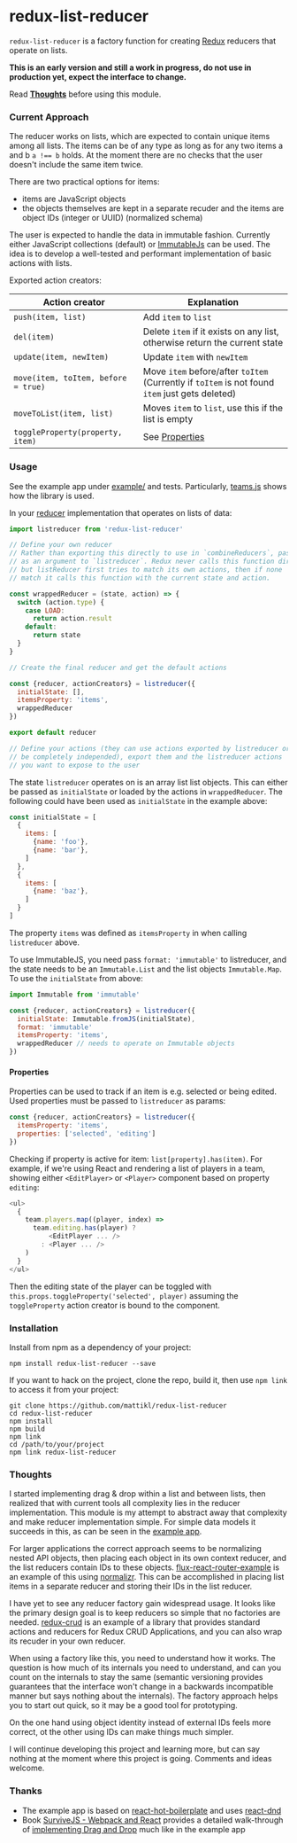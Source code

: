 # redux-list-reducer

`redux-list-reducer` is a factory function for creating
[Redux](http://rackt.github.io/redux) reducers that
operate on lists.

**This is an early version and still a work in progress, do not use in production yet,
expect the interface to change.**

Read **[Thoughts](#thoughts)** before using this module.

### Current Approach

The reducer works on lists, which are expected to contain unique items
among all lists. The items can be of any type as long as for any
two items a and b `a !== b` holds. At the moment there are no
checks that the user doesn't include the same item twice.

There are two practical options for items:

* items are JavaScript objects
* the objects themselves are kept in a separate recuder and the items are
  object IDs (integer or UUID) (normalized schema)

The user is expected to handle the data in immutable fashion. Currently either
JavaScript collections (default) or [ImmutableJs](https://facebook.github.io/immutable-js/)
can be used. The idea is to develop a well-tested and performant implementation of basic actions with lists.

Exported action creators:

| Action creator  | Explanation |
| --------------- | ------- |
| `push(item, list)` | Add `item` to `list` |
| `del(item)` | Delete `item` if it exists on any list, otherwise return the current state |
| `update(item, newItem)` | Update `item` with `newItem` |
| `move(item, toItem, before = true)` | Move `item` before/after `toItem` (Currently if `toItem` is not found `item` just gets deleted) |
| `moveToList(item, list)` | Moves `item` to `list`, use this if the list is empty |
| `toggleProperty(property, item)` | See [Properties](#properties) |

### Usage

See the example app under [example/](https://github.com/mattikl/redux-list-reducer/tree/master/example) and tests. Particularly, [teams.js](https://github.com/mattikl/redux-list-reducer/blob/master/example/src/reducers/teams.js) shows how the library is used.

In your [reducer](http://redux.js.org/docs/basics/Reducers.html) implementation that operates on lists of data:

```javascript
import listreducer from 'redux-list-reducer'

// Define your own reducer
// Rather than exporting this directly to use in `combineReducers`, pass this
// as an argument to `listreducer`. Redux never calls this function directly,
// but listReducer first tries to match its own actions, then if none
// match it calls this function with the current state and action.

const wrappedReducer = (state, action) => {
  switch (action.type) {
    case LOAD:
      return action.result
    default:
      return state
  }
}

// Create the final reducer and get the default actions

const {reducer, actionCreators} = listreducer({
  initialState: [],
  itemsProperty: 'items',
  wrappedReducer
})

export default reducer

// Define your actions (they can use actions exported by listreducer or
// be completely independed), export them and the listreducer actions
// you want to expose to the user

```

The state `listreducer` operates on is an array list list objects.
This can either be passed as `initialState` or loaded by the actions
in `wrappedReducer`. The following could have been used as `initialState`
in the example above:

```javascript
const initialState = [
  {
    items: [
      {name: 'foo'},
      {name: 'bar'},
    ]
  },
  {
    items: [
      {name: 'baz'},
    ]
  }
]
```

The property `items` was defined as `itemsProperty` in when calling
`listreducer` above.

To use ImmutableJS, you need pass `format: 'immutable'` to listreducer, and the
state needs to be an `Immutable.List` and the list objects `Immutable.Map`.
To use the `initialState` from above:

```javascript
import Immutable from 'immutable'

const {reducer, actionCreators} = listreducer({
  initialState: Immutable.fromJS(initialState),
  format: 'immutable'
  itemsProperty: 'items',
  wrappedReducer // needs to operate on Immutable objects
})
```

#### Properties

Properties can be used to track if an item is e.g. selected or being edited.
Used properties must be passed to `listreducer` as params:

```javascript
const {reducer, actionCreators} = listreducer({
  itemsProperty: 'items',
  properties: ['selected', 'editing']
})
```

Checking if property is active for item: `list[property].has(item)`. For example,
if we're using React and rendering a list of players in a team, showing either
`<EditPlayer>` or `<Player>` component based on property `editing`:

```javascript
<ul>
  {
    team.players.map((player, index) =>
      team.editing.has(player) ?
          <EditPlayer ... />
        : <Player ... />
    )
  }
</ul>
```

Then the editing state of the player can be toggled with
`this.props.toggleProperty('selected', player)` assuming the `toggleProperty`
action creator is bound to the component.

### Installation

Install from npm as a dependency of your project:

```
npm install redux-list-reducer --save
```

If you want to hack on the project, clone the repo, build it, then use `npm link` to
access it from your project:

```
git clone https://github.com/mattikl/redux-list-reducer
cd redux-list-reducer
npm install
npm build
npm link
cd /path/to/your/project
npm link redux-list-reducer
```

### Thoughts

I started implementing drag & drop within a list and between lists, then realized
that with current tools all complexity lies in the reducer implementation.
This module is my attempt to abstract away that complexity and make reducer
implementation simple. For simple data models it succeeds in this, as can be
seen in the [example app](https://github.com/mattikl/redux-list-reducer/tree/master/example).

For larger applications the correct approach seems to be normalizing
nested API objects, then placing each object in its own context reducer,
and the list reducers contain IDs to these objects. [flux-react-router-example](https://github.com/gaearon/flux-react-router-example) is an example of this using [normalizr](https://github.com/gaearon/normalizr). This can be accomplished in placing list items
in a separate reducer and storing their IDs in the list reducer.

I have yet to see any reducer factory gain widespread usage. It looks like the primary
design goal is to keep reducers so simple that no factories are needed. [redux-crud](https://github.com/Versent/redux-crud) is an example of a library that provides standard actions and reducers for Redux CRUD Applications, and you can also wrap its recuder in your own reducer.

When using a factory like this, you need to understand how it works. The question is how much of
its internals you need to understand, and can you count on the internals to stay the same
(semantic versioning provides guarantees that the interface won't change in a backwards incompatible
manner but says nothing about the internals). The factory approach helps you to start out quick,
so it may be a good tool for prototyping.

On the one hand using object identity instead of external IDs feels more correct,
ot the other using IDs can make things much simpler.

I will continue developing this project and learning more, but can say nothing at the moment where this
project is going. Comments and ideas welcome.

### Thanks

* The example app is based on [react-hot-boilerplate](react-hot-boilerplate)
  and uses [react-dnd](http://gaearon.github.io/react-dnd/)
* Book [SurviveJS - Webpack and React](http://survivejs.com/) provides a
  detailed walk-through of [implementing Drag and Drop](http://survivejs.com/webpack_react/implementing_dnd/) much like in the example app
